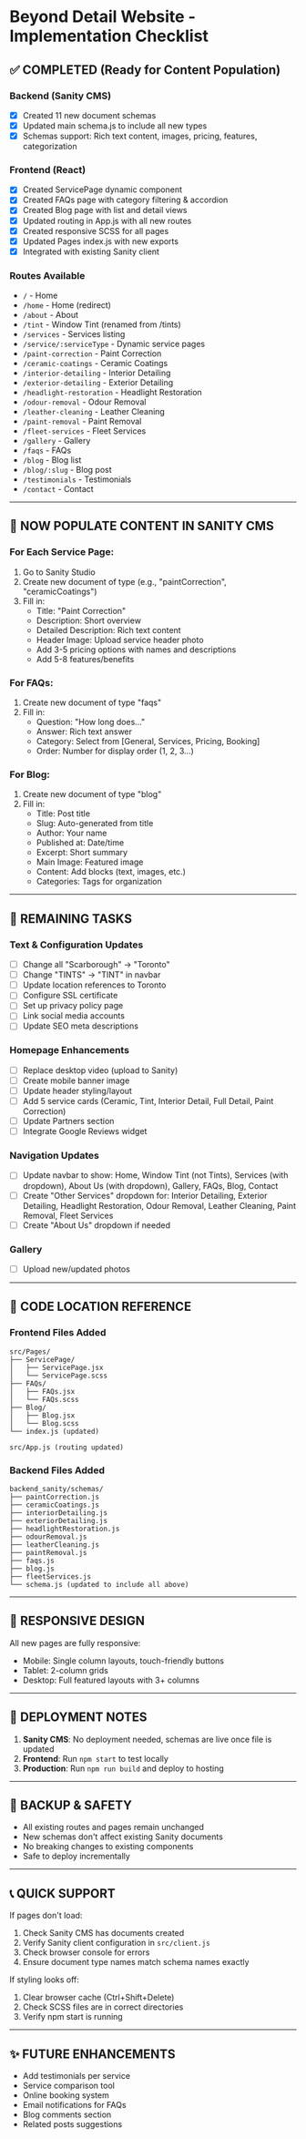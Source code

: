 # Beyond Detail Website - Implementation Checklist

## ✅ COMPLETED (Ready for Content Population)

### Backend (Sanity CMS)
- [x] Created 11 new document schemas
- [x] Updated main schema.js to include all new types
- [x] Schemas support: Rich text content, images, pricing, features, categorization

### Frontend (React)
- [x] Created ServicePage dynamic component
- [x] Created FAQs page with category filtering & accordion
- [x] Created Blog page with list and detail views
- [x] Updated routing in App.js with all new routes
- [x] Created responsive SCSS for all pages
- [x] Updated Pages index.js with new exports
- [x] Integrated with existing Sanity client

### Routes Available
- `/` - Home
- `/home` - Home (redirect)
- `/about` - About
- `/tint` - Window Tint (renamed from /tints)
- `/services` - Services listing
- `/service/:serviceType` - Dynamic service pages
- `/paint-correction` - Paint Correction
- `/ceramic-coatings` - Ceramic Coatings
- `/interior-detailing` - Interior Detailing
- `/exterior-detailing` - Exterior Detailing
- `/headlight-restoration` - Headlight Restoration
- `/odour-removal` - Odour Removal
- `/leather-cleaning` - Leather Cleaning
- `/paint-removal` - Paint Removal
- `/fleet-services` - Fleet Services
- `/gallery` - Gallery
- `/faqs` - FAQs
- `/blog` - Blog list
- `/blog/:slug` - Blog post
- `/testimonials` - Testimonials
- `/contact` - Contact

---

## 📝 NOW POPULATE CONTENT IN SANITY CMS

### For Each Service Page:
1. Go to Sanity Studio
2. Create new document of type (e.g., "paintCorrection", "ceramicCoatings")
3. Fill in:
   - Title: "Paint Correction" 
   - Description: Short overview
   - Detailed Description: Rich text content
   - Header Image: Upload service header photo
   - Add 3-5 pricing options with names and descriptions
   - Add 5-8 features/benefits

### For FAQs:
1. Create new document of type "faqs"
2. Fill in:
   - Question: "How long does..."
   - Answer: Rich text answer
   - Category: Select from [General, Services, Pricing, Booking]
   - Order: Number for display order (1, 2, 3...)

### For Blog:
1. Create new document of type "blog"
2. Fill in:
   - Title: Post title
   - Slug: Auto-generated from title
   - Author: Your name
   - Published at: Date/time
   - Excerpt: Short summary
   - Main Image: Featured image
   - Content: Add blocks (text, images, etc.)
   - Categories: Tags for organization

---

## 🎯 REMAINING TASKS

### Text & Configuration Updates
- [ ] Change all "Scarborough" → "Toronto"
- [ ] Change "TINTS" → "TINT" in navbar
- [ ] Update location references to Toronto
- [ ] Configure SSL certificate
- [ ] Set up privacy policy page
- [ ] Link social media accounts
- [ ] Update SEO meta descriptions

### Homepage Enhancements
- [ ] Replace desktop video (upload to Sanity)
- [ ] Create mobile banner image
- [ ] Update header styling/layout
- [ ] Add 5 service cards (Ceramic, Tint, Interior Detail, Full Detail, Paint Correction)
- [ ] Update Partners section
- [ ] Integrate Google Reviews widget

### Navigation Updates
- [ ] Update navbar to show: Home, Window Tint (not Tints), Services (with dropdown), About Us (with dropdown), Gallery, FAQs, Blog, Contact
- [ ] Create "Other Services" dropdown for: Interior Detailing, Exterior Detailing, Headlight Restoration, Odour Removal, Leather Cleaning, Paint Removal, Fleet Services
- [ ] Create "About Us" dropdown if needed

### Gallery
- [ ] Upload new/updated photos

---

## 🔧 CODE LOCATION REFERENCE

### Frontend Files Added
```
src/Pages/
├── ServicePage/
│   ├── ServicePage.jsx
│   └── ServicePage.scss
├── FAQs/
│   ├── FAQs.jsx
│   └── FAQs.scss
├── Blog/
│   ├── Blog.jsx
│   └── Blog.scss
└── index.js (updated)

src/App.js (routing updated)
```

### Backend Files Added
```
backend_sanity/schemas/
├── paintCorrection.js
├── ceramicCoatings.js
├── interiorDetailing.js
├── exteriorDetailing.js
├── headlightRestoration.js
├── odourRemoval.js
├── leatherCleaning.js
├── paintRemoval.js
├── faqs.js
├── blog.js
├── fleetServices.js
└── schema.js (updated to include all above)
```

---

## 📱 RESPONSIVE DESIGN

All new pages are fully responsive:
- Mobile: Single column layouts, touch-friendly buttons
- Tablet: 2-column grids
- Desktop: Full featured layouts with 3+ columns

---

## 🚀 DEPLOYMENT NOTES

1. **Sanity CMS**: No deployment needed, schemas are live once file is updated
2. **Frontend**: Run `npm start` to test locally
3. **Production**: Run `npm run build` and deploy to hosting

---

## 💾 BACKUP & SAFETY

- All existing routes and pages remain unchanged
- New schemas don't affect existing Sanity documents
- No breaking changes to existing components
- Safe to deploy incrementally

---

## 📞 QUICK SUPPORT

If pages don't load:
1. Check Sanity CMS has documents created
2. Verify Sanity client configuration in `src/client.js`
3. Check browser console for errors
4. Ensure document type names match schema names exactly

If styling looks off:
1. Clear browser cache (Ctrl+Shift+Delete)
2. Check SCSS files are in correct directories
3. Verify npm start is running

---

## ✨ FUTURE ENHANCEMENTS

- Add testimonials per service
- Service comparison tool
- Online booking system
- Email notifications for FAQs
- Blog comments section
- Related posts suggestions
